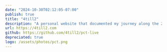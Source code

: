 ```yaml
---
date: "2024-10-30T02:12:05-07:00"
publish: true
title: "4till2"
description: "A personal website that documented my journey along the 2650 mile Pacific Crest Trail, showcasing real-time location updates, photos, and detailed logs."
url: https://4till2.com
github: https://github.com/4till2/pct-live
depreciated: true
logo: /assets/photos/pct.png
---
```

